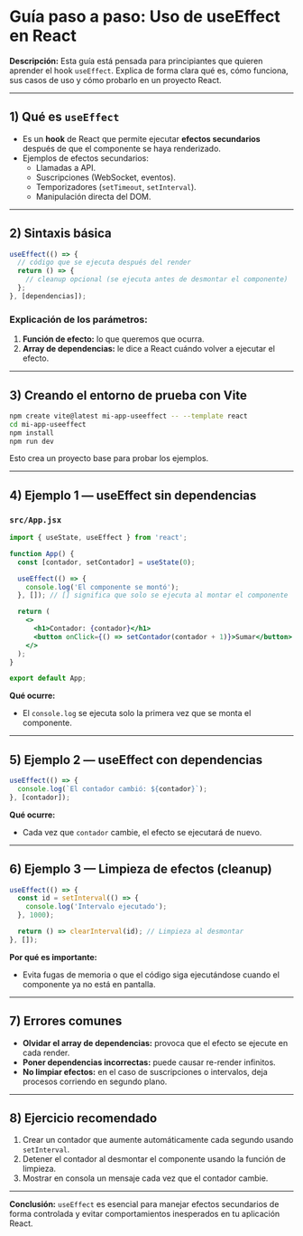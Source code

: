 # Guía paso a paso: Uso de **useEffect** en React

**Descripción:**
Esta guía está pensada para principiantes que quieren aprender el hook `useEffect`. Explica de forma clara qué es, cómo funciona, sus casos de uso y cómo probarlo en un proyecto React.

---

## 1) Qué es `useEffect`
- Es un **hook** de React que permite ejecutar **efectos secundarios** después de que el componente se haya renderizado.
- Ejemplos de efectos secundarios:
  - Llamadas a API.
  - Suscripciones (WebSocket, eventos).
  - Temporizadores (`setTimeout`, `setInterval`).
  - Manipulación directa del DOM.

---

## 2) Sintaxis básica
```jsx
useEffect(() => {
  // código que se ejecuta después del render
  return () => {
    // cleanup opcional (se ejecuta antes de desmontar el componente)
  };
}, [dependencias]);
```

### Explicación de los parámetros:
1. **Función de efecto:** lo que queremos que ocurra.
2. **Array de dependencias:** le dice a React cuándo volver a ejecutar el efecto.

---

## 3) Creando el entorno de prueba con Vite
```bash
npm create vite@latest mi-app-useeffect -- --template react
cd mi-app-useeffect
npm install
npm run dev
```
Esto crea un proyecto base para probar los ejemplos.

---

## 4) Ejemplo 1 — useEffect sin dependencias
### `src/App.jsx`
```jsx
import { useState, useEffect } from 'react';

function App() {
  const [contador, setContador] = useState(0);

  useEffect(() => {
    console.log('El componente se montó');
  }, []); // [] significa que solo se ejecuta al montar el componente

  return (
    <>
      <h1>Contador: {contador}</h1>
      <button onClick={() => setContador(contador + 1)}>Sumar</button>
    </>
  );
}

export default App;
```

**Qué ocurre:**
- El `console.log` se ejecuta solo la primera vez que se monta el componente.

---

## 5) Ejemplo 2 — useEffect con dependencias
```jsx
useEffect(() => {
  console.log(`El contador cambió: ${contador}`);
}, [contador]);
```

**Qué ocurre:**
- Cada vez que `contador` cambie, el efecto se ejecutará de nuevo.

---

## 6) Ejemplo 3 — Limpieza de efectos (cleanup)
```jsx
useEffect(() => {
  const id = setInterval(() => {
    console.log('Intervalo ejecutado');
  }, 1000);

  return () => clearInterval(id); // Limpieza al desmontar
}, []);
```

**Por qué es importante:**
- Evita fugas de memoria o que el código siga ejecutándose cuando el componente ya no está en pantalla.

---

## 7) Errores comunes
- **Olvidar el array de dependencias:** provoca que el efecto se ejecute en cada render.
- **Poner dependencias incorrectas:** puede causar re-render infinitos.
- **No limpiar efectos:** en el caso de suscripciones o intervalos, deja procesos corriendo en segundo plano.

---

## 8) Ejercicio recomendado
1. Crear un contador que aumente automáticamente cada segundo usando `setInterval`.
2. Detener el contador al desmontar el componente usando la función de limpieza.
3. Mostrar en consola un mensaje cada vez que el contador cambie.

---

**Conclusión:** `useEffect` es esencial para manejar efectos secundarios de forma controlada y evitar comportamientos inesperados en tu aplicación React.

